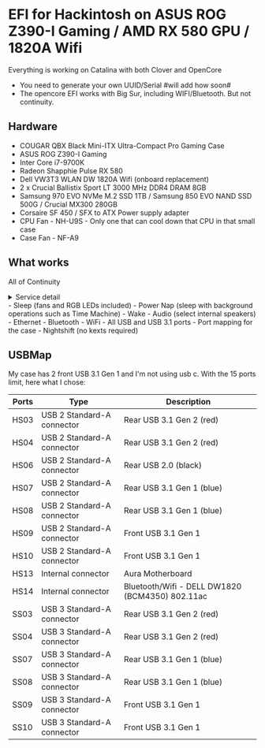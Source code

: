 # EFI for Hackintosh on ASUS ROG Z390-I Gaming / AMD RX 580 GPU / 1820A Wifi

Everything is working on Catalina with both Clover and OpenCore
- You need to generate your own UUID/Serial #will add how soon#
- The opencore EFI works with Big Sur, including WIFI/Bluetooth. But not continuity.

## Hardware

- COUGAR QBX Black Mini-ITX Ultra-Compact Pro Gaming Case
- ASUS ROG Z390-I Gaming
- Inter Core i7-9700K
- Radeon Shapphie Pulse RX 580
- Dell VW3T3 WLAN DW 1820A Wifi (onboard replacement)
- 2 x Crucial Ballistix Sport LT 3000 MHz DDR4 DRAM 8GB
- Samsung 970 EVO NVMe M.2 SSD 1TB / Samsung 850 EVO NAND SSD 500G / Crucial MX300 280GB
- Corsaire SF 450 / SFX to ATX Power supply adapter
- CPU Fan - NH-U9S - Only one that can cool down that CPU in that small case
- Case Fan - NF-A9

## What works

All of Continuity
<details>
<summary>Service detail</summary>
- Handoff
- iMessage
- Continuity Camera
- Universal Clipboard
- Instant Hotspot
- Air Drop
- iPhone Cellular Calls
- Auto Unlock
- Apple Pay
</details>
- Sleep (fans and RGB LEDs included)
- Power Nap (sleep with background operations such as Time Machine)
- Wake
- Audio (select internal speakers)
- Ethernet - Bluetooth - WiFi
- All USB and USB 3.1 ports - Port mapping for the case
- Nightshift (no kexts required)

## USBMap

My case has 2 front USB 3.1 Gen 1 and I'm not using usb c.
With the 15 ports limit, here what I chose:

| Ports | Type | Description |
| --- | --- | --- |
| HS03 | USB 2 Standard-A connector | Rear USB 3.1 Gen 2 (red) |
| HS04 | USB 2 Standard-A connector | Rear USB 3.1 Gen 2 (red) |
| HS06 | USB 2 Standard-A connector | Rear USB 2.0 (black) |
| HS07 | USB 2 Standard-A connector | Rear USB 3.1 Gen 1 (blue) |
| HS08 | USB 2 Standard-A connector | Rear USB 3.1 Gen 1 (blue) |
| HS09 | USB 2 Standard-A connector | Front USB 3.1 Gen 1 |
| HS10 | USB 2 Standard-A connector | Front USB 3.1 Gen 1 |
| HS13 | Internal connector | Aura Motherboard |
| HS14 | Internal connector | Bluetooth/Wifi - DELL DW1820 (BCM4350) 802.11ac |
| SS03 | USB 3 Standard-A connector | Rear USB 3.1 Gen 2 (red) |
| SS04 | USB 3 Standard-A connector | Rear USB 3.1 Gen 2 (red) |
| SS07 | USB 3 Standard-A connector | Rear USB 3.1 Gen 1 (blue) |
| SS08 | USB 3 Standard-A connector | Rear USB 3.1 Gen 1 (blue) |
| SS09 | USB 3 Standard-A connector | Front USB 3.1 Gen 1 |
| SS10 | USB 3 Standard-A connector | Front USB 3.1 Gen 1 |

